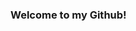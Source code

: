 ### Welcome to my Github!

<!--
**DecSloan/DecSloan** is a ✨ _special_ ✨ repository because its `README.md` (this file) appears on your GitHub profile.


- 🌱 I’m currently learning!

